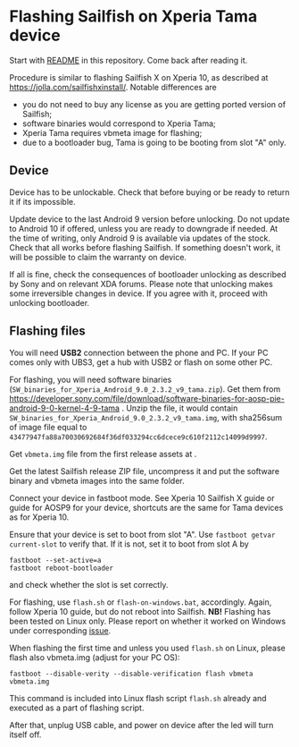 # Flashing Sailfish on Xperia Tama device

Start with [README](README.md) in this repository. Come back after reading it.

Procedure is similar to flashing Sailfish X on Xperia 10, as described at https://jolla.com/sailfishxinstall/. 
Notable differences are

- you do not need to buy any license as you are getting ported version of Sailfish;
- software binaries would correspond to Xperia Tama;
- Xperia Tama requires vbmeta image for flashing;
- due to a bootloader bug, Tama is going to be booting from slot "A" only.

## Device

Device has to be unlockable. Check that before buying or be ready to return it if its impossible.

Update device to the last Android 9 version before unlocking. Do not update to Android 10 if offered, unless 
you are ready to downgrade if needed. At the time of writing, only Android 9 is available via updates of the 
stock. Check that all works before flashing Sailfish. If something doesn't work, it will be possible to claim 
the warranty on device.

If all is fine, check the consequences of bootloader unlocking as described by Sony and on relevant XDA forums.
Please note that unlocking makes some irreversible changes in device. If you agree with it, proceed with unlocking 
bootloader.

## Flashing files

You will need **USB2** connection between the phone and PC. If your PC comes only with UBS3, get a hub with USB2 
or flash on some other PC.

For flashing, you will need software binaries (`SW_binaries_for_Xperia_Android_9.0_2.3.2_v9_tama.zip`). Get them from 
https://developer.sony.com/file/download/software-binaries-for-aosp-pie-android-9-0-kernel-4-9-tama . Unzip the file, 
it would contain `SW_binaries_for_Xperia_Android_9.0_2.3.2_v9_tama.img`, with sha256sum of image file equal to
`43477947fa88a70030692684f36df033294cc6dcece9c610f2112c14099d9997`.

Get `vbmeta.img` file from the first release assets at .

Get the latest Sailfish release ZIP file, uncompress it and put the software binary and vbmeta images
into the same folder.

Connect your device in fastboot mode. See Xperia 10 Sailfish X guide or guide for AOSP9 for your device, shortcuts are 
the same for Tama devices as for Xperia 10.

Ensure that your device is set to boot from slot "A". Use `fastboot getvar current-slot` to verify that. If it is
not, set it to boot from slot A by
```
fastboot --set-active=a
fastboot reboot-bootloader
```
and check whether the slot is set correctly.

For flashing, use `flash.sh` or `flash-on-windows.bat`, accordingly. Again, follow Xperia 10 guide, but do not reboot
into Sailfish. **NB!** Flashing has been tested on Linux only. Please report on whether it worked on Windows under
corresponding [issue](https://github.com/sailfishos-sony-tama/main/issues/36).

When flashing the first time and unless you used `flash.sh` on Linux,
please flash also vbmeta.img (adjust for your PC OS):
```
fastboot --disable-verity --disable-verification flash vbmeta vbmeta.img
```
This command is included into Linux flash script `flash.sh` already and executed as a part of flashing script.

After that, unplug USB cable, and power on device after the led will turn itself off.
